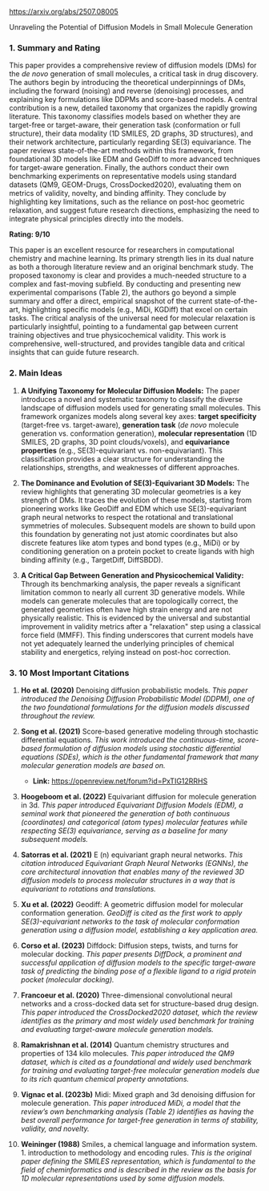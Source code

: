https://arxiv.org/abs/2507.08005

Unraveling the Potential of Diffusion Models in Small Molecule Generation

### 1. Summary and Rating

This paper provides a comprehensive review of diffusion models (DMs) for the *de novo* generation of small molecules, a critical task in drug discovery. The authors begin by introducing the theoretical underpinnings of DMs, including the forward (noising) and reverse (denoising) processes, and explaining key formulations like DDPMs and score-based models. A central contribution is a new, detailed taxonomy that organizes the rapidly growing literature. This taxonomy classifies models based on whether they are target-free or target-aware, their generation task (conformation or full structure), their data modality (1D SMILES, 2D graphs, 3D structures), and their network architecture, particularly regarding SE(3) equivariance. The paper reviews state-of-the-art methods within this framework, from foundational 3D models like EDM and GeoDiff to more advanced techniques for target-aware generation. Finally, the authors conduct their own benchmarking experiments on representative models using standard datasets (QM9, GEOM-Drugs, CrossDocked2020), evaluating them on metrics of validity, novelty, and binding affinity. They conclude by highlighting key limitations, such as the reliance on post-hoc geometric relaxation, and suggest future research directions, emphasizing the need to integrate physical principles directly into the models.

**Rating: 9/10**

This paper is an excellent resource for researchers in computational chemistry and machine learning. Its primary strength lies in its dual nature as both a thorough literature review and an original benchmark study. The proposed taxonomy is clear and provides a much-needed structure to a complex and fast-moving subfield. By conducting and presenting new experimental comparisons (Table 2), the authors go beyond a simple summary and offer a direct, empirical snapshot of the current state-of-the-art, highlighting specific models (e.g., MiDi, KGDiff) that excel on certain tasks. The critical analysis of the universal need for molecular relaxation is particularly insightful, pointing to a fundamental gap between current training objectives and true physicochemical validity. This work is comprehensive, well-structured, and provides tangible data and critical insights that can guide future research.

### 2. Main Ideas

1.  **A Unifying Taxonomy for Molecular Diffusion Models:** The paper introduces a novel and systematic taxonomy to classify the diverse landscape of diffusion models used for generating small molecules. This framework organizes models along several key axes: **target specificity** (target-free vs. target-aware), **generation task** (*de novo* molecule generation vs. conformation generation), **molecular representation** (1D SMILES, 2D graphs, 3D point clouds/voxels), and **equivariance properties** (e.g., SE(3)-equivariant vs. non-equivariant). This classification provides a clear structure for understanding the relationships, strengths, and weaknesses of different approaches.

2.  **The Dominance and Evolution of SE(3)-Equivariant 3D Models:** The review highlights that generating 3D molecular geometries is a key strength of DMs. It traces the evolution of these models, starting from pioneering works like GeoDiff and EDM which use SE(3)-equivariant graph neural networks to respect the rotational and translational symmetries of molecules. Subsequent models are shown to build upon this foundation by generating not just atomic coordinates but also discrete features like atom types and bond types (e.g., MiDi) or by conditioning generation on a protein pocket to create ligands with high binding affinity (e.g., TargetDiff, DiffSBDD).

3.  **A Critical Gap Between Generation and Physicochemical Validity:** Through its benchmarking analysis, the paper reveals a significant limitation common to nearly all current 3D generative models. While models can generate molecules that are topologically correct, the generated geometries often have high strain energy and are not physically realistic. This is evidenced by the universal and substantial improvement in validity metrics after a "relaxation" step using a classical force field (MMFF). This finding underscores that current models have not yet adequately learned the underlying principles of chemical stability and energetics, relying instead on post-hoc correction.

### 3. 10 Most Important Citations

1.  **Ho et al. (2020)** Denoising diffusion probabilistic models.
    *This paper introduced the Denoising Diffusion Probabilistic Model (DDPM), one of the two foundational formulations for the diffusion models discussed throughout the review.*

2.  **Song et al. (2021)** Score-based generative modeling through stochastic differential equations.
    *This work introduced the continuous-time, score-based formulation of diffusion models using stochastic differential equations (SDEs), which is the other fundamental framework that many molecular generation models are based on.*
    *   **Link:** https://openreview.net/forum?id=PxTIG12RRHS

3.  **Hoogeboom et al. (2022)** Equivariant diffusion for molecule generation in 3d.
    *This paper introduced Equivariant Diffusion Models (EDM), a seminal work that pioneered the generation of both continuous (coordinates) and categorical (atom types) molecular features while respecting SE(3) equivariance, serving as a baseline for many subsequent models.*

4.  **Satorras et al. (2021)** E (n) equivariant graph neural networks.
    *This citation introduced Equivariant Graph Neural Networks (EGNNs), the core architectural innovation that enables many of the reviewed 3D diffusion models to process molecular structures in a way that is equivariant to rotations and translations.*

5.  **Xu et al. (2022)** Geodiff: A geometric diffusion model for molecular conformation generation.
    *GeoDiff is cited as the first work to apply SE(3)-equivariant networks to the task of molecular conformation generation using a diffusion model, establishing a key application area.*

6.  **Corso et al. (2023)** Diffdock: Diffusion steps, twists, and turns for molecular docking.
    *This paper presents DiffDock, a prominent and successful application of diffusion models to the specific target-aware task of predicting the binding pose of a flexible ligand to a rigid protein pocket (molecular docking).*

7.  **Francoeur et al. (2020)** Three-dimensional convolutional neural networks and a cross-docked data set for structure-based drug design.
    *This paper introduced the CrossDocked2020 dataset, which the review identifies as the primary and most widely used benchmark for training and evaluating target-aware molecule generation models.*

8.  **Ramakrishnan et al. (2014)** Quantum chemistry structures and properties of 134 kilo molecules.
    *This paper introduced the QM9 dataset, which is cited as a foundational and widely used benchmark for training and evaluating target-free molecular generation models due to its rich quantum chemical property annotations.*

9.  **Vignac et al. (2023b)** Midi: Mixed graph and 3d denoising diffusion for molecule generation.
    *This paper introduced MiDi, a model that the review’s own benchmarking analysis (Table 2) identifies as having the best overall performance for target-free generation in terms of stability, validity, and novelty.*

10. **Weininger (1988)** Smiles, a chemical language and information system. 1. introduction to methodology and encoding rules.
    *This is the original paper defining the SMILES representation, which is fundamental to the field of cheminformatics and is described in the review as the basis for 1D molecular representations used by some diffusion models.*
